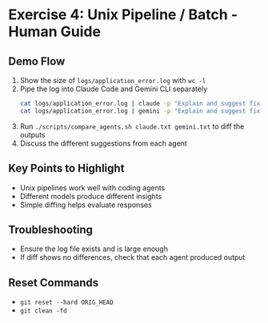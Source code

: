 # Exercise 4: Unix Pipeline / Batch - Human Guide

## Demo Flow
1. Show the size of `logs/application_error.log` with `wc -l`
2. Pipe the log into Claude Code and Gemini CLI separately
   ```bash
   cat logs/application_error.log | claude -p "Explain and suggest fixes" > claude.txt
   cat logs/application_error.log | gemini -p "Explain and suggest fixes" > gemini.txt
   ```
3. Run `./scripts/compare_agents.sh claude.txt gemini.txt` to diff the outputs
4. Discuss the different suggestions from each agent

## Key Points to Highlight
- Unix pipelines work well with coding agents
- Different models produce different insights
- Simple diffing helps evaluate responses

## Troubleshooting
- Ensure the log file exists and is large enough
- If diff shows no differences, check that each agent produced output

## Reset Commands
- `git reset --hard ORIG_HEAD`
- `git clean -fd`
